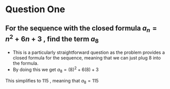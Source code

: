 # Question One
## For the sequence with the closed formula $a_n = n^2 + 6n+3$ , find the term $a_8$

- This is a particularly straightforward question as the problem provides a closed formula for the sequence, meaning that we can just plug 8 into the formula.
- By doing this we get $a_8 = (8)^2 + 6(8) + 3$

This simplifies to $115$ , meaning that $a_8 = 115$
 

